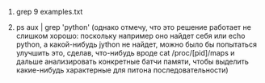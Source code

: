 1) grep 9 examples.txt

2) ps aux | grep 'python' (однако отмечу, что это решение работает не слишком хорошо: поскольку например оно найдет себя или echo python, а какой-нибудь jython не найдет, можно было бы попытаться улучшить это, сделав, что-нибудь вроде cat /proc/[pid]/maps и дальше анализировать конкретные батчи памяти, чтобы выделить какие-нибудь характерные для питона последовательности)
